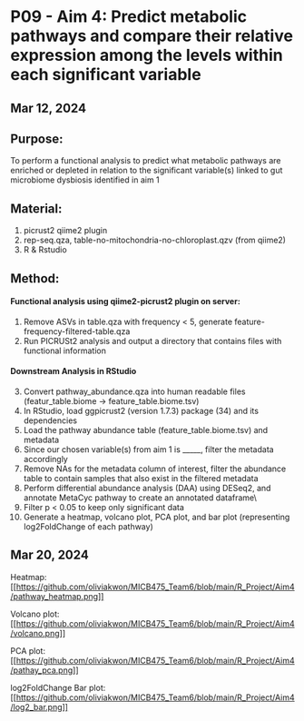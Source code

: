 # P09 - Aim 4: Predict metabolic pathways and compare their relative expression among the levels within each significant variable

## Mar 12, 2024

## Purpose:
To perform a functional analysis to predict what metabolic pathways are enriched or depleted in relation to the significant variable(s) linked to gut microbiome dysbiosis identified in aim 1

## Material: 
1. picrust2 qiime2 plugin
2. rep-seq.qza, table-no-mitochondria-no-chloroplast.qzv (from qiime2)
3. R & Rstudio

## Method:

#### Functional analysis using qiime2-picrust2 plugin on server:

1. Remove ASVs in table.qza with frequency < 5, generate feature-frequency-filtered-table.qza 
2. Run PICRUSt2 analysis and output a directory that contains files with functional information

#### Downstream Analysis in RStudio

3. Convert pathway_abundance.qza into human readable files (featur_table.biome -> feature_table.biome.tsv)
4. In RStudio, load ggpicrust2 (version 1.7.3) package (34) and its dependencies
5. Load the pathway abundance table (feature_table.biome.tsv) and metadata
6. Since our chosen variable(s) from aim 1 is _____, filter the metadata accordingly
7. Remove NAs for the metadata column of interest, filter the abundance table to contain samples that also exist in the filtered metadata
8. Perform differential abundance analysis (DAA) using DESeq2, and annotate MetaCyc pathway to create an annotated dataframe\
9. Filter p < 0.05 to keep only significant data
10. Generate a heatmap, volcano plot, PCA plot, and bar plot (representing log2FoldChange of each pathway)

## Mar 20, 2024

Heatmap: 
[[https://github.com/oliviakwon/MICB475_Team6/blob/main/R_Project/Aim4/pathway_heatmap.png]]


Volcano plot:
[[https://github.com/oliviakwon/MICB475_Team6/blob/main/R_Project/Aim4/volcano.png]]


PCA plot:
[[https://github.com/oliviakwon/MICB475_Team6/blob/main/R_Project/Aim4/pathay_pca.png]]


log2FoldChange Bar plot:
[[https://github.com/oliviakwon/MICB475_Team6/blob/main/R_Project/Aim4/log2_bar.png]]

